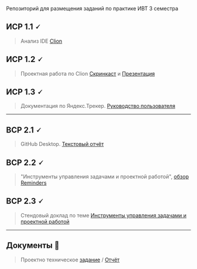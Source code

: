 Репозиторий для размещения заданий по практике ИВТ 3 семестра

## ИСР 1.1 🗸

> Анализ IDE [Clion](https://github.com/riki163/Practice2-2022/blob/main/1.1/1.1.pdf)


## ИСР 1.2 🗸

>Проектная работа по Clion [Скринкаст]() и [Презентация]()

## ИСР 1.3 🗸

>Документация по Яндекс.Трекер.
[Руководство пользователя](https://github.com/riki163/Practice2-2022/blob/main/1.3/1.3.pdf)
-------------------------------------

## ВСР 2.1 🗸

>GitHub Desktop.
[Текстовый отчёт](https://github.com/riki163/Practice2-2022/blob/main/2.1/2.1.pdf)

## ВСР 2.2 🗸

>"Инструменты управления задачами и проектной работой",  [обзор Reminders](https://github.com/riki163/Practice2-2022/blob/main/2.2/2.2.pdf)
    
    
## ВСР 2.3 🗸

> Стендовый доклад по теме [Инструменты управления задачами и проектной работой](https://github.com/riki163/Practice2-2022/blob/main/2.3/2.3.pdf)

-------------------------------------

## Документы 📂

> Проектно техническое [задание]()
> / [Отчёт]()
